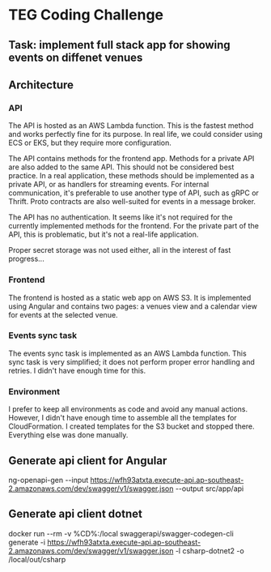 # TEG Coding Challenge
## Task: implement full stack app for showing events on diffenet venues

## Architecture
### API
The API is hosted as an AWS Lambda function. This is the fastest method and works perfectly fine for its purpose. In real life, we could consider using ECS or EKS, but they require more configuration.

The API contains methods for the frontend app. Methods for a private API are also added to the same API. This should not be considered best practice. In a real application, these methods should be implemented as a private API, or as handlers for streaming events.
For internal communication, it's preferable to use another type of API, such as gRPC or Thrift. Proto contracts are also well-suited for events in a message broker.

The API has no authentication. It seems like it's not required for the currently implemented methods for the frontend. For the private part of the API, this is problematic, but it's not a real-life application.

Proper secret storage was not used either, all in the interest of fast progress...

### Frontend
The frontend is hosted as a static web app on AWS S3. It is implemented using Angular and contains two pages: a venues view and a calendar view for events at the selected venue.

### Events sync task
The events sync task is implemented as an AWS Lambda function. This sync task is very simplified; it does not perform proper error handling and retries. I didn't have enough time for this.

### Environment
I prefer to keep all environments as code and avoid any manual actions. However, I didn't have enough time to assemble all the templates for CloudFormation. I created templates for the S3 bucket and stopped there. Everything else was done manually.

## Generate api client for Angular
ng-openapi-gen --input https://wfh93atxta.execute-api.ap-southeast-2.amazonaws.com/dev/swagger/v1/swagger.json --output src/app/api

## Generate api client dotnet
docker run --rm -v %CD%:/local swaggerapi/swagger-codegen-cli generate -i https://wfh93atxta.execute-api.ap-southeast-2.amazonaws.com/dev/swagger/v1/swagger.json -l csharp-dotnet2 -o /local/out/csharp